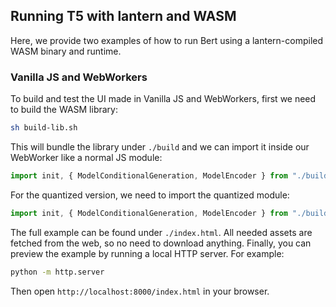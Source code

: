 ## Running T5 with lantern and WASM

Here, we provide two examples of how to run Bert using a lantern-compiled WASM binary and runtime.

### Vanilla JS and WebWorkers

To build and test the UI made in Vanilla JS and WebWorkers, first we need to build the WASM library:

```bash
sh build-lib.sh
```

This will bundle the library under `./build` and we can import it inside our WebWorker like a normal JS module:

```js
import init, { ModelConditionalGeneration, ModelEncoder } from "./build/m.js";
```

For the quantized version, we need to import the quantized module:

```js
import init, { ModelConditionalGeneration, ModelEncoder } from "./build/m-quantized.js";
```

The full example can be found under `./index.html`. All needed assets are fetched from the web, so no need to download anything.
Finally, you can preview the example by running a local HTTP server. For example:

```bash
python -m http.server
```

Then open `http://localhost:8000/index.html` in your browser.
